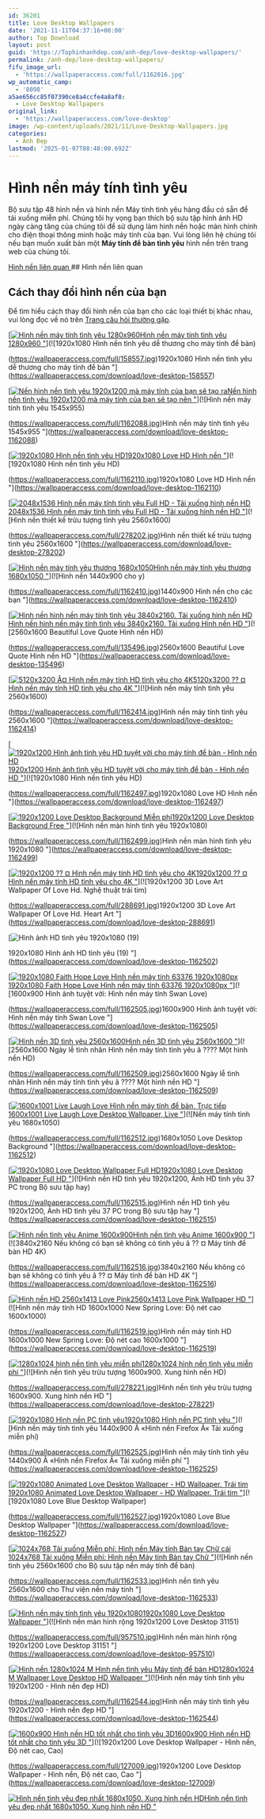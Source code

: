```yaml
---
id: 36201
title: Love Desktop Wallpapers
date: '2021-11-11T04:37:16+00:00'
author: Top Download
layout: post
guid: 'https://Tophinhanhdep.com/anh-dep/love-desktop-wallpapers/'
permalink: /anh-dep/love-desktop-wallpapers/
fifu_image_url:
  - 'https://wallpaperaccess.com/full/1162016.jpg'
wp_automatic_camp:
  - '8098'
a5ae656cc85f07390ce8a4ccfe4a8af8:
  - Love Desktop Wallpapers
original_link:
  - 'https://wallpaperaccess.com/love-desktop'
image: /wp-content/uploads/2021/11/Love-Desktop-Wallpapers.jpg
categories:
  - Ảnh Đẹp
lastmod: '2025-01-07T08:48:00.692Z'
---
```

# Hình nền máy tính tình yêu

Bộ sưu tập 48 hình nền và hình nền Máy tính tình yêu hàng đầu có sẵn để tải xuống miễn phí. Chúng tôi hy vọng bạn thích bộ sưu tập hình ảnh HD ngày càng tăng của chúng tôi để sử dụng làm hình nền hoặc màn hình chính cho điện thoại thông minh hoặc máy tính của bạn. Vui lòng liên hệ chúng tôi nếu bạn muốn xuất bản một **Máy tính để bàn tình yêu** hình nền trên trang web của chúng tôi.

[Hình nền liên quan ](#related) ## Hình nền liên quan

## Cách thay đổi hình nền của bạn

Để tìm hiểu cách thay đổi hình nền của bạn cho các loại thiết bị khác nhau, vui lòng đọc về nó trên [Trang câu hỏi thường gặp](https://tophinhanhdep.com/faq/).

  
[[![Hình nền máy tính tình yêu 1280x960](https://wallpaperaccess.com/full/1162016.jpg)Hình nền máy tính tình yêu 1280x960 "](https://wallpaperaccess.com/download/love-desktop-1162016)](![1920x1080 Hình nền tình yêu dễ thương cho máy tính để bàn)

(https://wallpaperaccess.com/full/158557.jpg)1920x1080 Hình nền tình yêu dễ thương cho máy tính để bàn "](https://wallpaperaccess.com/download/love-desktop-158557)

[[![Nền hình nền tình yêu 1920x1200 mà máy tính của bạn sẽ tạo ra](https://wallpaperaccess.com/full/1162019.jpg)Nền hình nền tình yêu 1920x1200 mà máy tính của bạn sẽ tạo nên "](https://wallpaperaccess.com/download/love-desktop-1162019)](![Hình nền máy tính tình yêu 1545x955)

(https://wallpaperaccess.com/full/1162088.jpg)Hình nền máy tính tình yêu 1545x955 "](https://wallpaperaccess.com/download/love-desktop-1162088)

[[![1920x1080 Hình nền tình yêu HD](https://wallpaperaccess.com/full/1162099.jpg)1920x1080 Love HD Hình nền "](https://wallpaperaccess.com/download/love-desktop-1162099)](![1920x1080 Hình nền tình yêu HD)

(https://wallpaperaccess.com/full/1162110.jpg)1920x1080 Love HD Hình nền "](https://wallpaperaccess.com/download/love-desktop-1162110)

[[![2048x1536 Hình nền máy tính tình yêu Full HD - Tải xuống hình nền HD](https://wallpaperaccess.com/full/1162122.jpg)2048x1536 Hình nền máy tính tình yêu Full HD - Tải xuống hình nền HD "](https://wallpaperaccess.com/download/love-desktop-1162122)](![Hình nền thiết kế trừu tượng tình yêu 2560x1600)

(https://wallpaperaccess.com/full/278202.jpg)Hình nền thiết kế trừu tượng tình yêu 2560x1600 "](https://wallpaperaccess.com/download/love-desktop-278202)

[[![Hình nền máy tính yêu thương 1680x1050](https://wallpaperaccess.com/full/1162409.jpg)Hình nền máy tính yêu thương 1680x1050 "](https://wallpaperaccess.com/download/love-desktop-1162409)](![Hình nền 1440x900 cho y)

(https://wallpaperaccess.com/full/1162410.jpg)1440x900 Hình nền cho các bạn "](https://wallpaperaccess.com/download/love-desktop-1162410)

[[![Hình nền hình nền máy tính tình yêu 3840x2160.  Tải xuống hình nền HD](https://wallpaperaccess.com/full/1162411.jpg)Hình nền hình nền máy tính tình yêu 3840x2160. Tải xuống Hình nền HD "](https://wallpaperaccess.com/download/love-desktop-1162411)](![2560x1600 Beautiful Love Quote Hình nền HD)

(https://wallpaperaccess.com/full/135496.jpg)2560x1600 Beautiful Love Quote Hình nền HD "](https://wallpaperaccess.com/download/love-desktop-135496)

[[![5120x3200 Â¤ Hình nền máy tính HD tình yêu cho 4K](https://wallpaperaccess.com/full/1162413.jpg)5120x3200 ?? ¤ Hình nền máy tính HD tình yêu cho 4K "](https://wallpaperaccess.com/download/love-desktop-1162413)](![Hình nền máy tính tình yêu 2560x1600)

(https://wallpaperaccess.com/full/1162414.jpg)Hình nền máy tính tình yêu 2560x1600 "](https://wallpaperaccess.com/download/love-desktop-1162414)

[[![1920x1200 Hình ảnh tình yêu HD tuyệt vời cho máy tính để bàn - Hình nền HD](https://wallpaperaccess.com/full/1162415.jpg)1920x1200 Hình ảnh tình yêu HD tuyệt vời cho máy tính để bàn - Hình nền HD "](https://wallpaperaccess.com/download/love-desktop-1162415)](![1920x1080 Hình nền tình yêu HD)

(https://wallpaperaccess.com/full/1162497.jpg)1920x1080 Love HD Hình nền "](https://wallpaperaccess.com/download/love-desktop-1162497)

[[![1920x1200 Love Desktop Background Miễn phí](https://wallpaperaccess.com/full/1162498.jpg)1920x1200 Love Desktop Background Free "](https://wallpaperaccess.com/download/love-desktop-1162498)](![Hình nền màn hình tình yêu 1920x1080)

(https://wallpaperaccess.com/full/1162499.jpg)Hình nền màn hình tình yêu 1920x1080 "](https://wallpaperaccess.com/download/love-desktop-1162499)

[[![1920x1200 ?? ¤ Hình nền máy tính HD tình yêu cho 4K](https://wallpaperaccess.com/full/1162500.jpg)1920x1200 ?? ¤ Hình nền máy tính HD tình yêu cho 4K "](https://wallpaperaccess.com/download/love-desktop-1162500)](![1920x1200 3D Love Art Wallpaper Of Love Hd.  Nghệ thuật trái tim)

(https://wallpaperaccess.com/full/288691.jpg)1920x1200 3D Love Art Wallpaper Of Love Hd. Heart Art "](https://wallpaperaccess.com/download/love-desktop-288691)

[![Hình ảnh HD tình yêu 1920x1080 (19)](https://wallpaperaccess.com/full/1162502.jpg)

1920x1080 Hình ảnh HD tình yêu (19) "](https://wallpaperaccess.com/download/love-desktop-1162502)

[[![1920x1080 Faith Hope Love Hình nền máy tính 63376 1920x1080px](https://wallpaperaccess.com/full/980282.jpg)1920x1080 Faith Hope Love Hình nền máy tính 63376 1920x1080px "](https://wallpaperaccess.com/download/love-desktop-980282)](![1600x900 Hình ảnh tuyệt vời: Hình nền máy tính Swan Love)

(https://wallpaperaccess.com/full/1162505.jpg)1600x900 Hình ảnh tuyệt vời: Hình nền máy tính Swan Love "](https://wallpaperaccess.com/download/love-desktop-1162505)

[[![Hình nền 3D tình yêu 2560x1600](https://wallpaperaccess.com/full/1162507.jpg)Hình nền 3D tình yêu 2560x1600 "](https://wallpaperaccess.com/download/love-desktop-1162507)](![2560x1600 Ngày lễ tình nhân Hình nền máy tính tình yêu â ????  Một hình nền HD)

(https://wallpaperaccess.com/full/1162509.jpg)2560x1600 Ngày lễ tình nhân Hình nền máy tính tình yêu â ???? Một hình nền HD "](https://wallpaperaccess.com/download/love-desktop-1162509)

[[![1600x1001 Live Laugh Love Hình nền máy tính để bàn, Trực tiếp](https://wallpaperaccess.com/full/1162510.jpg)1600x1001 Live Laugh Love Desktop Wallpaper, Live "](https://wallpaperaccess.com/download/love-desktop-1162510)](![Nền máy tính tình yêu 1680x1050)

(https://wallpaperaccess.com/full/1162512.jpg)1680x1050 Love Desktop Background "](https://wallpaperaccess.com/download/love-desktop-1162512)

[[![1920x1080 Love Desktop Wallpaper Full HD](https://wallpaperaccess.com/full/1162514.jpg)1920x1080 Love Desktop Wallpaper Full HD "](https://wallpaperaccess.com/download/love-desktop-1162514)](![Hình nền HD tình yêu 1920x1200, Ảnh HD tình yêu 37 PC trong Bộ sưu tập hay)

(https://wallpaperaccess.com/full/1162515.jpg)Hình nền HD tình yêu 1920x1200, Ảnh HD tình yêu 37 PC trong Bộ sưu tập hay "](https://wallpaperaccess.com/download/love-desktop-1162515)

[[![Hình nền tình yêu Anime 1600x900](https://wallpaperaccess.com/full/126971.jpg)Hình nền tình yêu Anime 1600x900 "](https://wallpaperaccess.com/download/love-desktop-126971)](![3840x2160 Nếu không có bạn sẽ không có tình yêu â ?? ¤ Máy tính để bàn HD 4K)

(https://wallpaperaccess.com/full/1162516.jpg)3840x2160 Nếu không có bạn sẽ không có tình yêu â ?? ¤ Máy tính để bàn HD 4K "](https://wallpaperaccess.com/download/love-desktop-1162516)

[[![Hình nền HD 2560x1413 Love Pink](https://wallpaperaccess.com/full/1162517.jpg)2560x1413 Love Pink Wallpaper HD "](https://wallpaperaccess.com/download/love-desktop-1162517)](![Hình nền máy tính HD 1600x1000 New Spring Love: Độ nét cao 1600x1000)

(https://wallpaperaccess.com/full/1162519.jpg)Hình nền máy tính HD 1600x1000 New Spring Love: Độ nét cao 1600x1000 "](https://wallpaperaccess.com/download/love-desktop-1162519)

[[![1280x1024 hình nền tình yêu miễn phí](https://wallpaperaccess.com/full/1162520.jpg)1280x1024 hình nền tình yêu miễn phí "](https://wallpaperaccess.com/download/love-desktop-1162520)](![Hình nền tình yêu trừu tượng 1600x900.  Xung hình nền HD)

(https://wallpaperaccess.com/full/278221.jpg)Hình nền tình yêu trừu tượng 1600x900. Xung hình nền HD "](https://wallpaperaccess.com/download/love-desktop-278221)

[[![1920x1080 Hình nền PC tình yêu](https://wallpaperaccess.com/full/1162524.jpg)1920x1080 Hình nền PC tình yêu "](https://wallpaperaccess.com/download/love-desktop-1162524)](![Hình nền máy tính tình yêu 1440x900 Â «Hình nền Firefox Â« Tải xuống miễn phí)

(https://wallpaperaccess.com/full/1162525.jpg)Hình nền máy tính tình yêu 1440x900 Â «Hình nền Firefox Â« Tải xuống miễn phí "](https://wallpaperaccess.com/download/love-desktop-1162525)

[[![1920x1080 Animated Love Desktop Wallpaper - HD Wallpaper.  Trái tim](https://wallpaperaccess.com/full/1162526.jpg)1920x1080 Animated Love Desktop Wallpaper - HD Wallpaper. Trái tim "](https://wallpaperaccess.com/download/love-desktop-1162526)](![1920x1080 Love Blue Desktop Wallpaper)

(https://wallpaperaccess.com/full/1162527.jpg)1920x1080 Love Blue Desktop Wallpaper "](https://wallpaperaccess.com/download/love-desktop-1162527)

[[![1024x768 Tải xuống Miễn phí: Hình nền Máy tính Bàn tay Chữ cái](https://wallpaperaccess.com/full/1162528.png)1024x768 Tải xuống Miễn phí: Hình nền Máy tính Bàn tay Chữ "](https://wallpaperaccess.com/download/love-desktop-1162528)](![Hình nền tình yêu 2560x1600 cho Bộ sưu tập nền máy tính để bàn)

(https://wallpaperaccess.com/full/1162533.jpg)Hình nền tình yêu 2560x1600 cho Thư viện nền máy tính "](https://wallpaperaccess.com/download/love-desktop-1162533)

[[![Hình nền máy tính tình yêu 1920x1080](https://wallpaperaccess.com/full/1162535.jpg)1920x1080 Love Desktop Wallpaper "](https://wallpaperaccess.com/download/love-desktop-1162535)](![Hình nền màn hình rộng 1920x1200 Love Desktop 31151)

(https://wallpaperaccess.com/full/957510.jpg)Hình nền màn hình rộng 1920x1200 Love Desktop 31151 "](https://wallpaperaccess.com/download/love-desktop-957510)

[[![Hình nền 1280x1024 M Hình nền tình yêu Máy tính để bàn HD](https://wallpaperaccess.com/full/1162538.jpg)1280x1024 M Wallpaper Love Desktop HD Wallpaper "](https://wallpaperaccess.com/download/love-desktop-1162538)](![Hình nền máy tính tình yêu 1920x1200 - Hình nền đẹp HD)

(https://wallpaperaccess.com/full/1162544.jpg)Hình nền máy tính tình yêu 1920x1200 - Hình nền đẹp HD "](https://wallpaperaccess.com/download/love-desktop-1162544)

[[![1600x900 Hình nền HD tốt nhất cho tình yêu 3D](https://wallpaperaccess.com/full/1162547.jpg)1600x900 Hình nền HD tốt nhất cho tình yêu 3D "](https://wallpaperaccess.com/download/love-desktop-1162547)](![1920x1200 Love Desktop Wallpaper - Hình nền, Độ nét cao, Cao)

(https://wallpaperaccess.com/full/127009.jpg)1920x1200 Love Desktop Wallpaper - Hình nền, Độ nét cao, Cao "](https://wallpaperaccess.com/download/love-desktop-127009)

[![Hình nền tình yêu đẹp nhất 1680x1050.  Xung hình nền HD](https://wallpaperaccess.com/full/1162556.jpg)Hình nền tình yêu đẹp nhất 1680x1050. Xung hình nền HD "](https://wallpaperaccess.com/download/love-desktop-1162556)
